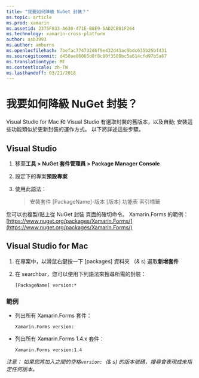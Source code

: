 ```yaml
---
title: "我要如何降級 NuGet 封裝？"
ms.topic: article
ms.prod: xamarin
ms.assetid: 2375F833-A630-471E-B8E9-5AD2CB81F264
ms.technology: xamarin-cross-platform
author: asb3993
ms.author: amburns
ms.openlocfilehash: 7befac774732d6f9e432d43ac9bdc635b25bf431
ms.sourcegitcommit: d450ae06065d8f8c80f3588bc5a614cfd97b5a67
ms.translationtype: MT
ms.contentlocale: zh-TW
ms.lasthandoff: 03/21/2018
---
```

# <a name="how-do-i-downgrade-a-nuget-package"></a>我要如何降級 NuGet 封裝？

Visual Studio for Mac 和 Visual Studio 有選取封裝的舊版本，以及自動; 安裝這些功能類似於更新封裝的運作方式。 以下將詳述這些步驟。

## <a name="visual-studio"></a>Visual Studio
1. 移至**工具 > NuGet 套件管理員 > Package Manager Console**
2. 設定下的專案**預設專案**
3. 使用此語法：

    > 安裝套件 [PackageName]-版本 [版本] 功能表 索引標籤

您可以也複製/貼上從 NuGet 封裝 頁面的確切命令。 Xamarin.Forms 的範例： [https://www.nuget.org/packages/Xamarin.Forms/](https://www.nuget.org/packages/Xamarin.Forms/)

## <a name="visual-studio-for-mac"></a>Visual Studio for Mac
1. 在專案中，以滑鼠右鍵按一下 [packages] 資料夾 （& s) 選取**新增套件**
2. 在 searchbar，您可以使用下列語法來搜尋所需的封裝：

    `[PackageName] version:*`

### <a name="examples"></a>範例 
- 列出所有 Xamarin.Forms 套件： 

    `Xamarin.Forms version:`
- 列出所有 Xamarin.Forms 1.4.x 套件： 

    `Xamarin.Forms version:1.4`

*注意： 如果您將加入之間的空格`version:`（& s) 的版本號碼，搜尋會表現成未指定任何版本。*

